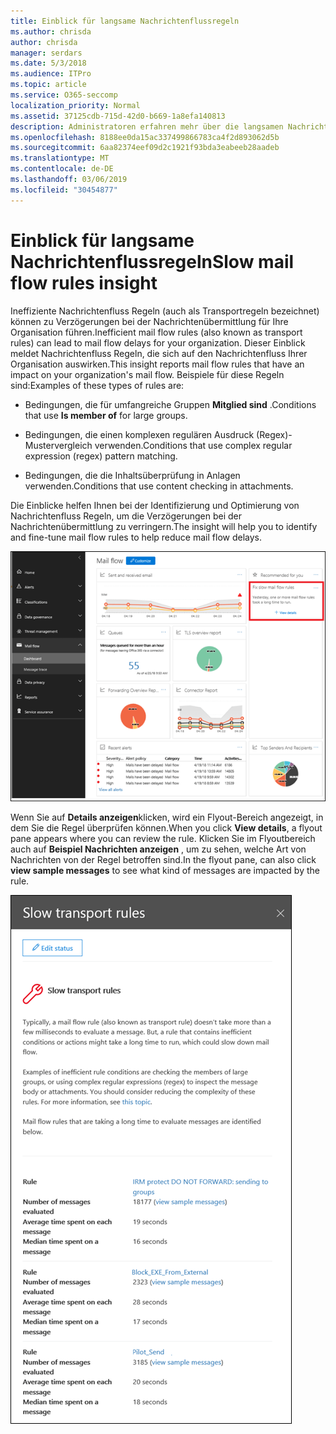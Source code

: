 ```yaml
---
title: Einblick für langsame Nachrichtenflussregeln
ms.author: chrisda
author: chrisda
manager: serdars
ms.date: 5/3/2018
ms.audience: ITPro
ms.topic: article
ms.service: O365-seccomp
localization_priority: Normal
ms.assetid: 37125cdb-715d-42d0-b669-1a8efa140813
description: Administratoren erfahren mehr über die langsamen Nachrichtenfluss Regeln im Nachrichtenfluss-Dashboard im Office 365 Security & Compliance Center.
ms.openlocfilehash: 8188ee0da15ac337499866783ca4f2d893062d5b
ms.sourcegitcommit: 6aa82374eef09d2c1921f93bda3eabeeb28aadeb
ms.translationtype: MT
ms.contentlocale: de-DE
ms.lasthandoff: 03/06/2019
ms.locfileid: "30454877"
---
```

# <a name="slow-mail-flow-rules-insight"></a><span data-ttu-id="4c74f-103">Einblick für langsame Nachrichtenflussregeln</span><span class="sxs-lookup"><span data-stu-id="4c74f-103">Slow mail flow rules insight</span></span>

<span data-ttu-id="4c74f-104">Ineffiziente Nachrichtenfluss Regeln (auch als Transportregeln bezeichnet) können zu Verzögerungen bei der Nachrichtenübermittlung für Ihre Organisation führen.</span><span class="sxs-lookup"><span data-stu-id="4c74f-104">Inefficient mail flow rules (also known as transport rules) can lead to mail flow delays for your organization.</span></span> <span data-ttu-id="4c74f-105">Dieser Einblick meldet Nachrichtenfluss Regeln, die sich auf den Nachrichtenfluss Ihrer Organisation auswirken.</span><span class="sxs-lookup"><span data-stu-id="4c74f-105">This insight reports mail flow rules that have an impact on your organization's mail flow.</span></span> <span data-ttu-id="4c74f-106">Beispiele für diese Regeln sind:</span><span class="sxs-lookup"><span data-stu-id="4c74f-106">Examples of these types of rules are:</span></span>

- <span data-ttu-id="4c74f-107">Bedingungen, die für umfangreiche Gruppen **Mitglied sind** .</span><span class="sxs-lookup"><span data-stu-id="4c74f-107">Conditions that use **Is member of** for large groups.</span></span>

- <span data-ttu-id="4c74f-108">Bedingungen, die einen komplexen regulären Ausdruck (Regex)-Mustervergleich verwenden.</span><span class="sxs-lookup"><span data-stu-id="4c74f-108">Conditions that use complex regular expression (regex) pattern matching.</span></span>

- <span data-ttu-id="4c74f-109">Bedingungen, die die Inhaltsüberprüfung in Anlagen verwenden.</span><span class="sxs-lookup"><span data-stu-id="4c74f-109">Conditions that use content checking in attachments.</span></span>

<span data-ttu-id="4c74f-110">Die Einblicke helfen Ihnen bei der Identifizierung und Optimierung von Nachrichtenfluss Regeln, um die Verzögerungen bei der Nachrichtenübermittlung zu verringern.</span><span class="sxs-lookup"><span data-stu-id="4c74f-110">The insight will help you to identify and fine-tune mail flow rules to help reduce mail flow delays.</span></span>

![Eine langsame Nachrichtenfluss Regel Einblicke in das Nachrichtenfluss-Dashboard im Office 365 Security & Compliance Center](media/1dd90faa-f065-4b10-8b47-d35dc127fc26.png)

<span data-ttu-id="4c74f-112">Wenn Sie auf **Details anzeigen**klicken, wird ein Flyout-Bereich angezeigt, in dem Sie die Regel überprüfen können.</span><span class="sxs-lookup"><span data-stu-id="4c74f-112">When you click **View details**, a flyout pane appears where you can review the rule.</span></span> <span data-ttu-id="4c74f-113">Klicken Sie im Flyoutbereich auch auf **Beispiel Nachrichten anzeigen** , um zu sehen, welche Art von Nachrichten von der Regel betroffen sind.</span><span class="sxs-lookup"><span data-stu-id="4c74f-113">In the flyout pane, can also click **view sample messages** to see what kind of messages are impacted by the rule.</span></span>

![Flyout-Bereich nach dem Klicken auf Details anzeigen in einem langsamen Nachrichtenfluss Regeln Einblicke in das Nachrichtenfluss-Dashboard](media/2cbd43b7-1f21-4338-a70c-7b50de5c69cd.png)
